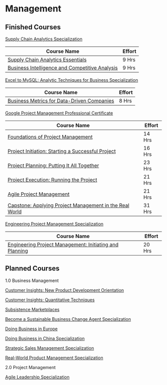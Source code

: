 # Management 

## Finished Courses

[Supply Chain Analytics Specialization]( https://www.coursera.org/specializations/supply-chain-analytics? )

| Course Name | Effort |
| --- | --- |
| [Supply Chain Analytics Essentials]( https://www.coursera.org/learn/supply-chain-analytics-essentials?specialization=supply-chain-analytics ) | 9 Hrs |
| [Business Intelligence and Competitive Analysis]( https://www.coursera.org/learn/businessintelligence ) | 9 Hrs |

[Excel to MySQL: Analytic Techniques for Business Specialization]( https://www.coursera.org/specializations/excel-mysql )

| Course Name | Effort |
| --- | --- |
| [Business Metrics for Data-Driven Companies]( https://www.coursera.org/learn/analytics-business-metrics?specialization=excel-mysql ) | 8 Hrs |


[Google Project Management Professional Certificate]( https://www.coursera.org/professional-certificates/google-project-management )

| Course Name | Effort |
| --- | --- |
| [Foundations of Project Management]( https://www.coursera.org/learn/project-management-foundations?specialization=google-project-management ) | 14 Hrs |
| [Project Initiation: Starting a Successful Project]( https://www.coursera.org/learn/project-initiation-google?specialization=google-project-management ) | 16 Hrs |
| [Project Planning: Putting It All Together]( https://www.coursera.org/learn/project-planning-google? ) | 23 Hrs |
| [Project Execution: Running the Project]( https://www.coursera.org/learn/project-execution-google?specialization=google-project-management ) | 21 Hrs |
| [Agile Project Management]( https://www.coursera.org/learn/agile-project-management ) | 21 Hrs |
| [Capstone: Applying Project Management in the Real World]( https://www.coursera.org/learn/applying-project-management ) | 31 Hrs |


[Engineering Project Management Specialization]( https://www.coursera.org/specializations/engineering-project-management )

| Course Name | Effort |
| --- | --- |
| [Engineering Project Management: Initiating and Planning]( https://www.coursera.org/learn/initiating-planning ) | 20 Hrs |

## Planned Courses

   1.0 Business Management

   [Customer Insights: New Product Development Orientation]( https://www.coursera.org/learn/customer-insights-orientation )
   
   [Customer Insights: Quantitative Techniques]( https://www.coursera.org/learn/quantitative-customer-insights )
  
   [Subsistence Marketplaces]( https://www.coursera.org/learn/subsistence-marketplaces )
   
   [Become a Sustainable Business Change Agent Specialization]( https://www.coursera.org/specializations/sustainable-business-change-agent )

   [Doing Business in Europe]( https://www.coursera.org/learn/doing-business-in-europe )
   
   [Doing Business in China Specialization]( https://www.coursera.org/specializations/doing-business-in-china )
   
   [Strategic Sales Management Specialization]( https://www.coursera.org/specializations/sales-management-bridging-gap-strategy-sales )
   
   [Real-World Product Management Specialization]( https://www.coursera.org/specializations/real-world-product-management )
   
   2.0 Project Management 
   
   [Agile Leadership Specialization]( https://www.coursera.org/specializations/agile-leadership-change-management )


